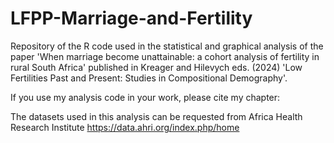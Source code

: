 # LFPP-Marriage-and-Fertility
Repository of the R code used in the statistical and graphical analysis of the paper 'When marriage become unattainable: a cohort analysis of fertility in rural South Africa' published in Kreager and Hilevych eds. (2024) 'Low Fertilities Past and Present: Studies in Compositional Demography'.

If you use my analysis code in your work, please cite my chapter:

The datasets used in this analysis can be requested from Africa Health Research Institute https://data.ahri.org/index.php/home
